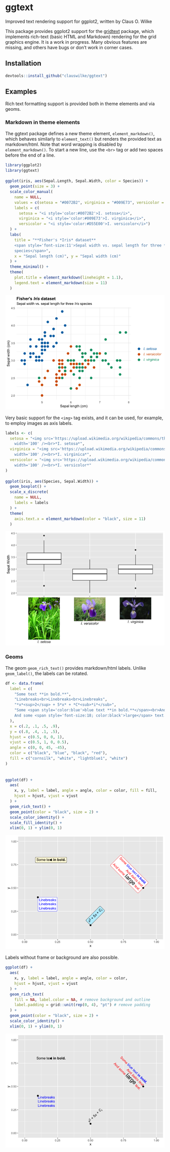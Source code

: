 
<!-- README.md is generated from README.Rmd. Please edit that file -->

# ggtext

Improved text rendering support for ggplot2, written by Claus O. Wilke

This package provides ggplot2 support for the
[gridtext](https://github.com/clauswilke/gridtext) package, which
implements rich-text (basic HTML and Markdown) rendering for the grid
graphics engine. It is a work in progress. Many obvious features are
missing, and others have bugs or don’t work in corner cases.

## Installation

``` r
devtools::install_github("clauswilke/ggtext")
```

## Examples

Rich text formatting support is provided both in theme elements and via
geoms.

### Markdown in theme elements

The ggtext package defines a new theme element, `element_markdown()`,
which behaves similarly to `element_text()` but renders the provided
text as markdown/html. Note that word wrapping is disabled by
`element_markdown()`. To start a new line, use the `<br>` tag or add two
spaces before the end of a line.

``` r
library(ggplot2)
library(ggtext)

ggplot(iris, aes(Sepal.Length, Sepal.Width, color = Species)) +
  geom_point(size = 3) +
  scale_color_manual(
    name = NULL,
    values = c(setosa = "#0072B2", virginica = "#009E73", versicolor = "#D55E00"),
    labels = c(
      setosa = "<i style='color:#0072B2'>I. setosa</i>",
      virginica = "<i style='color:#009E73'>I. virginica</i>",
      versicolor = "<i style='color:#D55E00'>I. versicolor</i>")
  ) +
  labs(
    title = "**Fisher's *Iris* dataset**  
    <span style='font-size:11'>Sepal width vs. sepal length for three *Iris*
    species</span>",
    x = "Sepal length (cm)", y = "Sepal width (cm)"
  ) +
  theme_minimal() +
  theme(
    plot.title = element_markdown(lineheight = 1.1),
    legend.text = element_markdown(size = 11)
  )
```

![](man/figures/README-unnamed-chunk-3-1.png)<!-- -->

Very basic support for the `<img>` tag exists, and it can be used, for
example, to employ images as axis labels.

``` r
labels <- c(
  setosa = "<img src='https://upload.wikimedia.org/wikipedia/commons/thumb/8/86/Iris_setosa.JPG/180px-Iris_setosa.JPG'
    width='100' /><br>*I. setosa*",
  virginica = "<img src='https://upload.wikimedia.org/wikipedia/commons/thumb/3/38/Iris_virginica_-_NRCS.jpg/320px-Iris_virginica_-_NRCS.jpg'
    width='100' /><br>*I. virginica*",
  versicolor = "<img src='https://upload.wikimedia.org/wikipedia/commons/thumb/2/27/20140427Iris_versicolor1.jpg/320px-20140427Iris_versicolor1.jpg'
    width='100' /><br>*I. versicolor*"
)

ggplot(iris, aes(Species, Sepal.Width)) +
  geom_boxplot() +
  scale_x_discrete(
    name = NULL,
    labels = labels
  ) +
  theme(
    axis.text.x = element_markdown(color = "black", size = 11)
  )
```

![](man/figures/README-unnamed-chunk-4-1.png)<!-- -->

### Geoms

The geom `geom_rich_text()` provides markdown/html labels. Unlike
`geom_label()`, the labels can be rotated.

``` r
df <- data.frame(
  label = c(
    "Some text **in bold.**",
    "Linebreaks<br>Linebreaks<br>Linebreaks",
    "*x*<sup>2</sup> + 5*x* + *C*<sub>*i*</sub>",
    "Some <span style='color:blue'>blue text **in bold.**</span><br>And *italics text.*<br>
    And some <span style='font-size:18; color:black'>large</span> text."
  ),
  x = c(.2, .1, .5, .9),
  y = c(.8, .4, .1, .5),
  hjust = c(0.5, 0, 0, 1),
  vjust = c(0.5, 1, 0, 0.5),
  angle = c(0, 0, 45, -45),
  color = c("black", "blue", "black", "red"),
  fill = c("cornsilk", "white", "lightblue1", "white")
)


ggplot(df) +
  aes(
    x, y, label = label, angle = angle, color = color, fill = fill,
    hjust = hjust, vjust = vjust
  ) +
  geom_rich_text() +
  geom_point(color = "black", size = 2) +
  scale_color_identity() +
  scale_fill_identity() +
  xlim(0, 1) + ylim(0, 1)
```

![](man/figures/README-unnamed-chunk-5-1.png)<!-- -->

Labels without frame or background are also possible.

``` r
ggplot(df) +
  aes(
    x, y, label = label, angle = angle, color = color,
    hjust = hjust, vjust = vjust
  ) +
  geom_rich_text(
    fill = NA, label.color = NA, # remove background and outline
    label.padding = grid::unit(rep(0, 4), "pt") # remove padding
  ) +
  geom_point(color = "black", size = 2) +
  scale_color_identity() +
  xlim(0, 1) + ylim(0, 1)
```

![](man/figures/README-unnamed-chunk-6-1.png)<!-- -->
